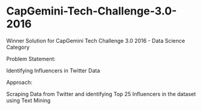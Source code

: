 # CapGemini-Tech-Challenge-3.0-2016
Winner Solution for CapGemini Tech Challenge 3.0 2016 - Data Science Category

Problem Statement:

Identifying Influencers in Twitter Data

Approach:

Scraping Data from Twitter and identifying Top 25 Influencers in the dataset using Text Mining
